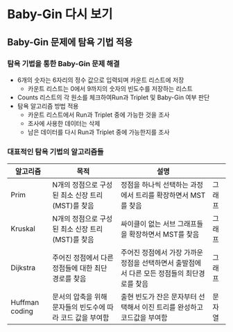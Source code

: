 # Baby-Gin 다시 보기

## Baby-Gin  문제에 탐욕 기법 적용

### 탐욕 기법을 통한 Baby-Gin  문제 해결

- 6개의 숫자는 6자리의 정수 값으로 입력되며 카운트 리스트에 저장
  - 카운트 리스트는 0에서 9까지의 숫자의 빈도수를 저장하는 리스트
- Counts 리스트의 각 원소를 체크하여Run과 Triplet 및 Baby-Gin 여부 판단
- 탐욕 알고리즘 방법 적용
  - 카운트 리스트에서 Run과 Triplet 중에 가능한 것을 조사
  - 조사에 사용한 데이터는 삭제
  - 남은 데이터를 다시 Run과 Triplet 중에 가능한지를 조사

### 대표적인 탐욕 기법의 알고리즘들

| 알고리즘       | 목적                                                       | 설명                                                         |        |
| -------------- | ---------------------------------------------------------- | ------------------------------------------------------------ | ------ |
| Prim           | N개의 정점으로 구성된 최소 신장 트리(MST)를 찾음           | 정점을 하나씩 선택하는 과정에서 트리를 확장하면서 MST를 찾음 | 그래프 |
| Kruskal        | N개의 정점으로 구성된 최소 신장 트리(MST)를 찾음           | 싸이클이 없는 서브 그래프들을 확장하면서 MST를 찾음          | 그래프 |
| Dijkstra       | 주어진 정점에서 다른 정점들에 대한 최단 경로를 찾음        | 주어진 정점에서 가장 가까운 정점을 선택하면서 출발점에서 다른 모든 정점들의 최단경로를 찾음 | 그래프 |
| Huffman coding | 문서의 압축을 위해 문자들의 빈도수에 따라 코드 값을 부여함 | 출현 빈도가 잔은 문자부터 선택해서 이진 트리를 완성하고 코드값을 부여함 | 문자열 |

